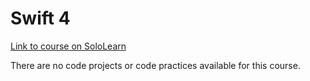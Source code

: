 # Swift 4

[Link to course on SoloLearn](https://www.sololearn.com/learning/1075)

There are no code projects or code practices available for this course.
